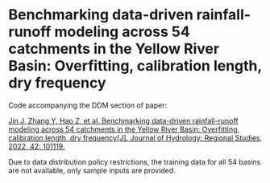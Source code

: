# Benchmarking data-driven rainfall-runoff modeling across 54 catchments in the Yellow River Basin: Overfitting, calibration length, dry frequency

Code accompanying the DDM section of paper:

[Jin J, Zhang Y, Hao Z, et al. Benchmarking data-driven rainfall-runoff modeling across 54 catchments in the Yellow River Basin: Overfitting, calibration length, dry frequency[J]. Journal of Hydrology: Regional Studies, 2022, 42: 101119.](https://www.sciencedirect.com/science/article/pii/S221458182200132X)

Due to data distribution policy restrictions, the training data for all 54 basins are not available, only sample inputs are provided.

